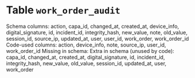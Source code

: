 ﻿# Table `work_order_audit`
Schema columns: action, capa_id, changed_at, created_at, device_info, digital_signature, id, incident_id, integrity_hash, new_value, note, old_value, session_id, source_ip, updated_at, user, user_id, work_order, work_order_id
Code-used columns: action, device_info, note, source_ip, user_id, work_order_id
Missing in schema: 
Extra in schema (unused by code): capa_id, changed_at, created_at, digital_signature, id, incident_id, integrity_hash, new_value, old_value, session_id, updated_at, user, work_order
